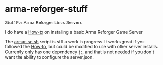 # arma-reforger-stuff
Stuff For Arma Reforger Linux Servers

I do have a [How-to](server-install-howto.md) on installing a basic Arma Reforger Game Server

The [armar-sc.sh](armar-sc.sh) script is still a work in progress. It works great if you followed the [How-to](server-install-howto.md), but could be modified to use with other server installs. Currently only has one dependency `jq`, and that is not needed if you don't want the ability to configure the server.json.

